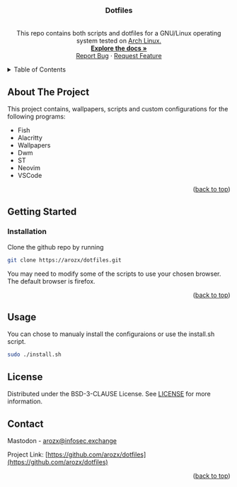 <div>
<a name="readme-top"></a>

<br />
<h3 align="center">Dotfiles</h3>
  <p align="center"><br>
    This repo contains both scripts and dotfiles for a GNU/Linux operating system tested on <a href="https://archlinux.org">Arch Linux.</a>
    <br />
    <a href="https://github.com/arozx/dotfiles"><strong>Explore the docs »</strong></a>
    <br />
    <a href="https://github.com/arozx/dotfiles/issues">Report Bug</a>
    ·
    <a href="https://github.com/arozx/dotfiles/issues">Request Feature</a>
  </p>
</div>


<details>
  <summary>Table of Contents</summary>
  <ol>
    <li>
      <a href="#about-the-project">About The Project</a>
    </li>
    <li>
      <a href="#getting-started">Getting Started</a>
      <ul>
        <li><a href="#installation">Installation</a></li>
      </ul>
    </li>
    <li><a href="#usage">Usage</a></li>
    <li><a href="#license">License</a></li>
    <li><a href="#contact">Contact</a></li>
  </ol>
</details>

<!-- ABOUT THE PROJECT -->
## About The Project

This project contains, wallpapers, scripts and  custom configurations for the following programs:
- Fish
- Alacritty
- Wallpapers
- Dwm
- ST
- Neovim
- VSCode

<p align="right">(<a href="#readme-top">back to top</a>)</p>


<!-- GETTING STARTED -->
## Getting Started

### Installation

Clone the github repo by running

```sh
git clone https://arozx/dotfiles.git
```

You may need to modify some of the scripts to use your chosen browser. The default browser is firefox.

<p align="right">(<a href="#readme-top">back to top</a>)</p>

<!-- USAGE -->
## Usage

You can chose to manualy install the configuraions or use the install.sh script.

```sh
sudo ./install.sh
```

<!-- LICENSE -->
## License

Distributed under the BSD-3-CLAUSE License. See [LICENSE](./LICENSE) for more information.


<!-- CONTACT -->
## Contact

Mastodon - [arozx@infosec.exchange](https://infosec.exchange/@arozx)

Project Link: [https://github.com/arozx/dotfiles](https://github.com/arozx/dotfiles)

<p align="right">(<a href="#readme-top">back to top</a>)</p>
